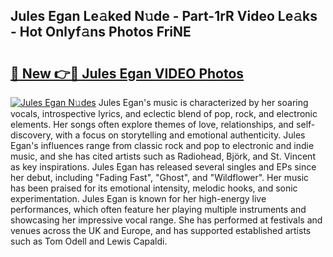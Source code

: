## Jules Egan Le𝚊ked N𝚞de - Part-1rR Video Le𝚊ks - Hot Onlyf𝚊ns Photos FriNE

# <h2><a href="http://ab76993.deff.icu/?id=Jules+Egan">🔗 New 👉🔴 Jules Egan VIDEO Photos</a></h2>

[![Jules Egan N𝚞des](https://i.imgur.com/rIISA9y.gif)](http://ab76993.deff.icu/?id=Jules+Egan)
Jules Egan's music is characterized by her soaring vocals, introspective lyrics, and eclectic blend of pop, rock, and electronic elements. Her songs often explore themes of love, relationships, and self-discovery, with a focus on storytelling and emotional authenticity. Jules Egan's influences range from classic rock and pop to electronic and indie music, and she has cited artists such as Radiohead, Björk, and St. Vincent as key inspirations. Jules Egan has released several singles and EPs since her debut, including "Fading Fast", "Ghost", and "Wildflower". Her music has been praised for its emotional intensity, melodic hooks, and sonic experimentation. Jules Egan is known for her high-energy live performances, which often feature her playing multiple instruments and showcasing her impressive vocal range. She has performed at festivals and venues across the UK and Europe, and has supported established artists such as Tom Odell and Lewis Capaldi.
